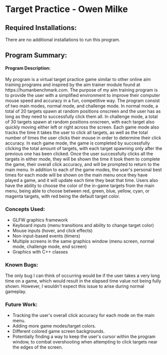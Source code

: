 <h1>Target Practice - Owen Milke</h1>

<h2>Required Installations:</h2>
There are no additional installations to run this program.
<h2>Program Summary:</h2>
<h4>Program Description:</h4>
My program is a virtual target practice game similar to other online aim training programs and inspired by the aim trainer module found at https://humanbenchmark.com.
The purpose of my aim training program is to provide the user with a simplified environment to improve their computer mouse speed and accuracy in a fun, competitive way.
The program consist of two main modes, normal mode, and challenge mode.
In normal mode, a total of 20 targets spawn at random positions onscreen and the user has as long as they need to successfully click them all.
In challenge mode, a total of 30 targets spawn at random positions onscreen, with each target also quickly moving either left or right across the screen.
Each game mode also tracks the time it takes the user to click all targets, as well as the total number of times the user clicks their mouse in order to determine their click accuracy.
In each game mode, the game is completed by successfully clicking the total amount of targets, with each target spawning only after the previous one has been clicked.
Once the user successfully clicks all the targets in either mode, they will be shown the time it took them to complete the game, their overall click accuracy, and will be prompted to return to the main menu.
In addition to each of the game modes, the user's personal best times for each mode will be shown on the main menu once they have played a game, and it will update each time they beat that time.
Users also have the ability to choose the color of the in-game targets from the main menu, being able to choose between red, green, blue, yellow, cyan, or magenta targets, with red being the default target color.

<h3>Concepts Used:</h3>

* GLFW graphics framework
* Keyboard inputs (menu transitions and ability to change target color)
* Mouse inputs (hover, and click effects)
* Non-input-based events (timers)
* Multiple screens in the same graphics window (menu screen, normal mode, challenge mode, end screen)
* Graphics with C++ classes

<h3>Known Bugs:</h3>
The only bug I can think of occurring would be if the user takes a very long time on a game, which would result in the elapsed time value not being fully shown. However, I wouldn't expect this issue to arise during normal gameplay.

<h3>Future Work:</h3>

* Tracking the user's overall click accuracy for each mode on the main menu.
* Adding more game modes/target colors.
* Different colored game screen backgrounds.
* Potentially finding a way to keep the user's cursor within the program window, to combat overshooting when attempting to click targets near the edges of the screen.
